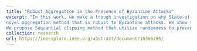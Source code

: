 ```yaml
---
title: "Robust Aggregation in the Presence of Byzantine Attacks"
excerpt: "In this work, we make a trough investigation on why State-of-the-art Byzantine attacks work and the vulnerablities of current aggregation methods. We propose a 
novel aggregation method that is robust to Byzantine attacks. We show that our method is robust to Byzantine attacks and outperforms the state-of-the-art methods in the presence of Byzantine attacks.
We propose Sequantial clipping method that utilize randomness to prevent Maliocus clients from manipulating the aggregation results. We show that our method is robust to Byzantine attacks and outperforms the state-of-the-art methods in the presence of Byzantine attacks. 1<br/><img src='/images/bucketing-last2.png'>"
collection: research
url: https://ieeexplore.ieee.org/abstract/document/10366296/
---
```


